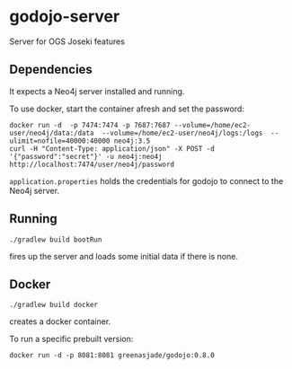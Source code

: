 # godojo-server
Server for OGS Joseki features

## Dependencies

It expects a Neo4j server installed and running.

To use docker, start the container afresh and set the password:

```
docker run -d  -p 7474:7474 -p 7687:7687 --volume=/home/ec2-user/neo4j/data:/data  --volume=/home/ec2-user/neo4j/logs:/logs  --ulimit=nofile=40000:40000 neo4j:3.5
curl -H "Content-Type: application/json" -X POST -d '{"password":"secret"}' -u neo4j:neo4j http://localhost:7474/user/neo4j/password
```

`application.properties` holds the credentials for godojo to connect to the Neo4j server.

## Running

```
./gradlew build bootRun
```
fires up the server and loads some initial data if there is none.

## Docker

```
./gradlew build docker
```

creates a docker container.

To run a specific prebuilt version:

```
docker run -d -p 8081:8081 greenasjade/godojo:0.8.0
```





